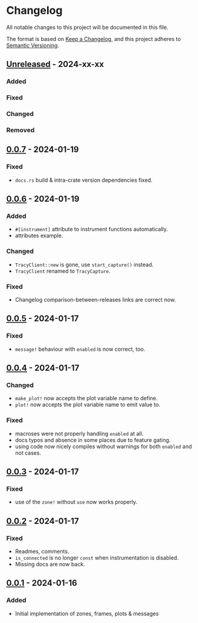 # Changelog

All notable changes to this project will be documented in this file.

The format is based on [Keep a Changelog](https://keepachangelog.com/en/1.0.0/),
and this project adheres to [Semantic Versioning](https://semver.org/spec/v2.0.0.html).

## [Unreleased] - 2024-xx-xx

### Added
### Fixed
### Changed
### Removed

## [0.0.7] - 2024-01-19

### Fixed

- `docs.rs` build & intra-crate version dependencies fixed.

## [0.0.6] - 2024-01-19

### Added

- `#[instrument]` attribute to instrument functions automatically.
- attributes example.

### Changed

- `TracyClient::new` is gone, use `start_capture()` instead.
- `TracyClient` renamed to `TracyCapture`.

### Fixed

- Changelog comparison-between-releases links are correct now.

## [0.0.5] - 2024-01-17

### Fixed

- `message!` behaviour with `enabled` is now correct, too.

## [0.0.4] - 2024-01-17

### Changed

- `make_plot!` now accepts the plot variable name to define.
- `plot!` now accepts the plot variable name to emit value to.

### Fixed

- macroses were not properly handling `enabled` at all.
- docs typos and absence in some places due to feature gating.
- using code now nicely compiles without warnings for both `enabled`
  and not cases.

## [0.0.3] - 2024-01-17

### Fixed

- use of the `zone!` without `use` now works properly.

## [0.0.2] - 2024-01-17

### Fixed

- Readmes, comments.
- `is_connected` is no longer `const` when instrumentation is disabled.
- Missing docs are now back.

## [0.0.1] - 2024-01-16

### Added

- Initial implementation of zones, frames, plots & messages

[unreleased]: https://github.com/den-mentiei/tracy-gizmos/compare/v0.0.6...HEAD
[unreleased]: https://github.com/den-mentiei/tracy-gizmos/compare/v0.0.7...HEAD
[0.0.7]: https://github.com/den-mentiei/tracy-gizmos/releases/tag/v0.0.6..v0.0.7
[0.0.6]: https://github.com/den-mentiei/tracy-gizmos/releases/tag/v0.0.5..v0.0.6
[0.0.5]: https://github.com/den-mentiei/tracy-gizmos/releases/tag/v0.0.4..v0.0.5
[0.0.4]: https://github.com/den-mentiei/tracy-gizmos/compare/v0.0.3..v0.0.4
[0.0.3]: https://github.com/den-mentiei/tracy-gizmos/compare/v0.0.2..v0.0.3
[0.0.2]: https://github.com/den-mentiei/tracy-gizmos/compare/v0.0.1..v0.0.2
[0.0.1]: https://github.com/den-mentiei/tracy-gizmos/releases/tag/v0.0.1
